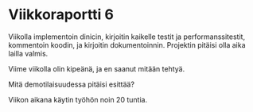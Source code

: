 # Viikkoraportti 6

Viikolla implementoin dinicin, kirjoitin kaikelle testit ja performanssitestit, kommentoin koodin, ja kirjoitin dokumentoinnin. Projektin pitäisi olla aika lailla valmis.

Viime viikolla olin kipeänä, ja en saanut mitään tehtyä.

Mitä demotilaisuudessa pitäisi esittää?

Viikon aikana käytin työhön noin 20 tuntia.
